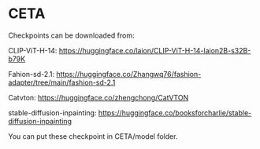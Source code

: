 # CETA
Checkpoints can be downloaded from:

CLIP-ViT-H-14: https://huggingface.co/laion/CLIP-ViT-H-14-laion2B-s32B-b79K

Fahion-sd-2.1: https://huggingface.co/Zhangwq76/fashion-adapter/tree/main/fashion-sd-2.1

Catvton: https://huggingface.co/zhengchong/CatVTON

stable-diffusion-inpainting: https://huggingface.co/booksforcharlie/stable-diffusion-inpainting

You can put these checkpoint in CETA/model folder.
